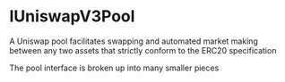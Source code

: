 # IUniswapV3Pool


A Uniswap pool facilitates swapping and automated market making between any two assets that strictly conform
to the ERC20 specification

The pool interface is broken up into many smaller pieces





